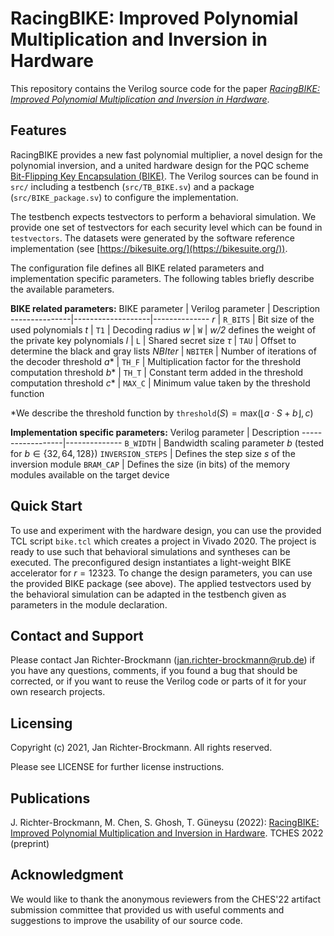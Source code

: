RacingBIKE: Improved Polynomial Multiplication and Inversion in Hardware
===

This repository contains the Verilog source code for the paper [*RacingBIKE: Improved Polynomial Multiplication and Inversion in Hardware*](https://eprint.iacr.org/2021/1344.pdf).

Features
---
RacingBIKE provides a new fast polynomial multiplier, a novel design for the polynomial inversion, and a united hardware design for the PQC scheme [Bit-Flipping Key Encapsulation (BIKE)](https://bikesuite.org/). The Verilog sources can be found in `src/` including a testbench (`src/TB_BIKE.sv`) and a package (`src/BIKE_package.sv`) to configure the implementation. 

The testbench expects testvectors to perform a behavioral simulation. We provide one set of testvectors for each security level which can be found in `testvectors`. The datasets were generated by the software reference implementation (see [https://bikesuite.org/](https://bikesuite.org/)). 

The configuration file defines all BIKE related parameters and implementation specific parameters. The following tables briefly describe the available parameters. 


**BIKE related parameters:**
BIKE parameter | Verilog parameter | Description
---------------|-------------------|--------------
$r$            | `R_BITS`          | Bit size of the used polynomials
$t$            | `T1`              | Decoding radius
$w$            | `W`               | *w/2* defines the weight of the private key polynomials
$l$            | `L`               | Shared secret size
$\tau$         | `TAU`             | Offset to determine the black and gray lists
$NBIter$       | `NBITER`          | Number of iterations of the decoder
threshold $a$* | `TH_F`            | Multiplication factor for the threshold computation
threshold $b$* | `TH_T`            | Constant term added in the threshold computation
threshold $c$* | `MAX_C`           | Minimum value taken by the threshold function

*We describe the threshold function by $\texttt{threshold}(S)=\text{max}(\lfloor a \cdot S + b \rfloor, c)$


**Implementation specific parameters:**
Verilog parameter | Description
------------------|--------------
`B_WIDTH`         | Bandwidth scaling parameter $b$ (tested for $b \in \{32, 64, 128\}$)
`INVERSION_STEPS` | Defines the step size $s$ of the inversion module
`BRAM_CAP`        | Defines the size (in bits) of the memory modules available on the target device


Quick Start
---
To use and experiment with the hardware design, you can use the provided TCL script `bike.tcl` which creates a project in Vivado 2020. The project is ready to use such that behavioral simulations and syntheses can be executed. The preconfigured design instantiates a light-weight BIKE accelerator for $r=12323$. To change the design parameters, you can use the provided BIKE package (see above). The applied testvectors used by the behavioral simulation can be adapted in the testbench given as parameters in the module declaration. 


Contact and Support
---
Please contact Jan Richter-Brockmann (jan.richter-brockmann@rub.de) if you have any questions, comments, if you found a bug that should be corrected, or if you want to reuse the Verilog code or parts of it for your own research projects.


Licensing
---
Copyright (c) 2021, Jan Richter-Brockmann. All rights reserved.

Please see LICENSE for further license instructions.


Publications
---
J. Richter-Brockmann, M. Chen, S. Ghosh, T. Güneysu (2022): [RacingBIKE: Improved Polynomial Multiplication and Inversion in Hardware](https://eprint.iacr.org/2021/1344.pdf). TCHES 2022 (preprint)


Acknowledgment
---
We would like to thank the anonymous reviewers from the CHES'22 artifact submission committee that provided us with useful comments and suggestions to improve the usability of our source code.
